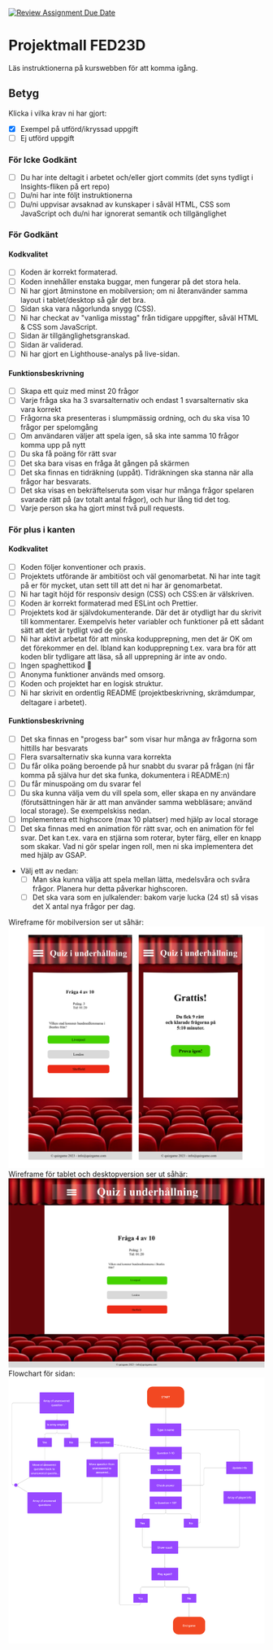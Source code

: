 [![Review Assignment Due Date](https://classroom.github.com/assets/deadline-readme-button-24ddc0f5d75046c5622901739e7c5dd533143b0c8e959d652212380cedb1ea36.svg)](https://classroom.github.com/a/ZejtqupA)
# Projektmall FED23D
Läs instruktionerna på kurswebben för att komma igång.

## Betyg
Klicka i vilka krav ni har gjort:

- [x] Exempel på utförd/ikryssad uppgift
- [ ] Ej utförd uppgift

### För Icke Godkänt
- [ ] Du har inte deltagit i arbetet och/eller gjort commits (det syns tydligt i Insights-fliken på ert repo)
- [ ] Du/ni har inte följt instruktionerna
- [ ] Du/ni uppvisar avsaknad av kunskaper i såväl HTML, CSS som JavaScript och du/ni har ignorerat semantik och tillgänglighet

### För Godkänt
#### Kodkvalitet
- [ ] Koden är korrekt formaterad.
- [ ] Koden innehåller enstaka buggar, men fungerar på det stora hela.
- [ ] Ni har gjort åtminstone en mobilversion; om ni återanvänder samma layout i tablet/desktop så går det bra.
- [ ] Sidan ska vara någorlunda snygg (CSS).
- [ ] Ni har checkat av "vanliga misstag" från tidigare uppgifter, såväl HTML & CSS som JavaScript.
- [ ] Sidan är tillgänglighetsgranskad.
- [ ] Sidan är validerad.
- [ ] Ni har gjort en Lighthouse-analys på live-sidan.

#### Funktionsbeskrivning
- [ ] Skapa ett quiz med minst 20 frågor
- [ ] Varje fråga ska ha 3 svarsalternativ och endast 1 svarsalternativ ska vara korrekt
- [ ] Frågorna ska presenteras i slumpmässig ordning, och du ska visa 10 frågor per spelomgång
- [ ] Om användaren väljer att spela igen, så ska inte samma 10 frågor komma upp på nytt
- [ ] Du ska få poäng för rätt svar
- [ ] Det ska bara visas en fråga åt gången på skärmen
- [ ] Det ska finnas en tidräkning (uppåt). Tidräkningen ska stanna när alla frågor har besvarats.
- [ ] Det ska visas en bekräftelseruta som visar hur många frågor spelaren svarade rätt på (av totalt antal frågor), och hur lång tid det tog.
- [ ] Varje person ska ha gjort minst två pull requests.

### För plus i kanten
#### Kodkvalitet
- [ ] Koden följer konventioner och praxis.
- [ ] Projektets utförande är ambitiöst och väl genomarbetat. Ni har inte tagit på er för mycket, utan sett till att det ni har är genomarbetat.
- [ ] Ni har tagit höjd för responsiv design (CSS) och CSS:en är välskriven.
- [ ] Koden är korrekt formaterad med ESLint och Prettier.
- [ ] Projektets kod är självdokumenterande. Där det är otydligt har du skrivit till kommentarer. Exempelvis heter variabler och funktioner på ett sådant sätt att det är tydligt vad de gör.
- [ ] Ni har aktivt arbetat för att minska kodupprepning, men det är OK om det förekommer en del. Ibland kan kodupprepning t.ex. vara bra för att koden blir tydligare att läsa, så all upprepning är inte av ondo.
- [ ] Ingen spaghettikod :spaghetti:
- [ ] Anonyma funktioner används med omsorg.
- [ ] Koden och projektet har en logisk struktur.
- [ ] Ni har skrivit en ordentlig README (projektbeskrivning, skrämdumpar, deltagare i arbetet).

#### Funktionsbeskrivning
- [ ] Det ska finnas en "progess bar" som visar hur många av frågorna som hittills har besvarats
- [ ] Flera svarsalternativ ska kunna vara korrekta
- [ ] Du får olika poäng beroende på hur snabbt du svarar på frågan (ni får komma på själva hur det ska funka, dokumentera i README:n)
- [ ] Du får minuspoäng om du svarar fel
- [ ] Du ska kunna välja vem du vill spela som, eller skapa en ny användare (förutsättningen här är att man använder samma webbläsare; använd local storage). Se exempelskiss nedan.
- [ ] Implementera ett highscore (max 10 platser) med hjälp av local storage
- [ ] Det ska finnas med en animation för rätt svar, och en animation för fel svar. Det kan t.ex. vara en stjärna som roterar, byter färg, eller en knapp som skakar. Vad ni gör spelar ingen roll, men ni ska implementera det med hjälp av GSAP.
- Välj ett av nedan:
  - [ ] Man ska kunna välja att spela mellan lätta, medelsvåra och svåra frågor. Planera hur detta påverkar highscoren.
  - [ ] Det ska vara som en julkalender: bakom varje lucka (24 st) så visas det X antal nya frågor per dag.

Wireframe för mobilversion ser ut såhär:  
  ![Wireframe för mobil version](src/assets/images/Wireframe-mobile2.png)  
Wireframe för tablet och desktopversion ser ut såhär:  
  ![Wireframe för mobil version](src/assets/images/Wireframe-desktop2.png)  
Flowchart för sidan:  
  ![Wireframe för mobil version](src/assets/images/flowchart.png)


